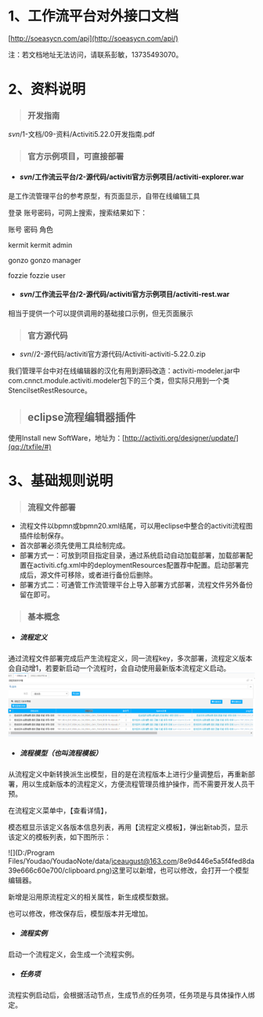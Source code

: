 # 1、工作流平台对外接口文档

[http://soeasycn.com/api](http://soeasycn.com/api/)

注：若文档地址无法访问，请联系彭敏，13735493070。

# 2、资料说明

> ### 开发指南

$svn$/1-文档/09-资料/Activiti5.22.0开发指南.pdf

> ### 官方示例项目，可直接部署

* #### $svn$/工作流云平台/2-源代码/activiti官方示例项目/activiti-explorer.war

是工作流管理平台的参考原型，有页面显示，自带在线编辑工具

登录 账号密码，可网上搜索，搜索结果如下：

账号    密码    角色

kermit    kermit    admin

gonzo    gonzo    manager

fozzie    fozzie    user

* #### $svn$/工作流云平台/2-源代码/activiti官方示例项目/activiti-rest.war

相当于提供一个可以提供调用的基础接口示例，但无页面展示

> ### 官方源代码

* $svn$//2-源代码/activiti官方源代码/Activiti-activiti-5.22.0.zip

我们管理平台中对在线编辑器的汉化有用到源码改造：activiti-modeler.jar中com.cnnct.module.activiti.modeler包下的三个类，但实际只用到一个类StencilsetRestResource。

> ## eclipse流程编辑器插件

使用Install new SoftWare，地址为：[http://activiti.org/designer/update/](qq://txfile/#)

# 3、基础规则说明

> ### 流程文件部署

* 流程文件以bpmn或bpmn20.xml结尾，可以用eclipse中整合的activiti流程图插件绘制保存。
* 首次部署必须先使用工具绘制完成。
* 部署方式一：可放到项目指定目录，通过系统启动自动加载部署，加载部署配置在activiti.cfg.xml中的deploymentResources配置荐中配置。启动部署完成后，源文件可移除，或者进行备份后删除。
* 部署方式二：可通管工作流管理平台上导入部署方式部署，流程文件另外备份留在即可。

> ### 基本概念

* ##### 流程定义

通过流程文件部署完成后产生流程定义，同一流程key，多次部署，流程定义版本会自动增1，若要新启动一个流程时，会自动使用最新版本流程定义启动。![](/assets/flowdef.png)

* ##### 流程模型（也叫流程模板）

从流程定义中新转换派生出模型，目的是在流程版本上进行少量调整后，再重新部署，用以生成新版本的流程定义，方便流程管理员维护操作，而不需要开发人员干预。

在流程定义菜单中，【查看详情】，

模态框显示该定义各版本信息列表，再用【流程定义模板】，弹出新tab页，显示该定义的模板列表，如下图所示：

![](D:/Program Files/Youdao/YoudaoNote/data/iceaugust@163.com/8e9d446e5a5f4fed8da39e666c60e700/clipboard.png)这里可以新增，也可以修改，会打开一个模型编辑器。

新增是沿用原流程定义的相关属性，新生成模型数据。

也可以修改，修改保存后，模型版本并无增加。

* ##### 流程实例

启动一个流程定义，会生成一个流程实例。

* ##### 任务项

流程实例启动后，会根据活动节点，生成节点的任务项，任务项是与具体操作人绑定。

